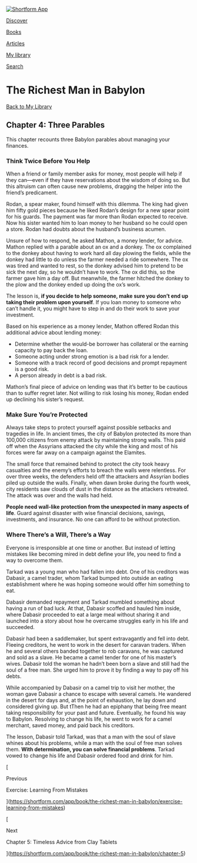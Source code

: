 [![Shortform App](https://shortform.com/img/logo-dark.70c1b072.svg)](https://shortform.com/app)

[Discover](https://shortform.com/app)

[Books](https://shortform.com/app/books)

[Articles](https://shortform.com/app/articles)

[My library](https://shortform.com/app/library)

[Search](https://shortform.com/app/search)

# The Richest Man in Babylon

[Back to My Library](https://shortform.com/app/library)

## Chapter 4: Three Parables

This chapter recounts three Babylon parables about managing your finances.

### Think Twice Before You Help

When a friend or family member asks for money, most people will help if they can—even if they have reservations about the wisdom of doing so. But this altruism can often cause new problems, dragging the helper into the friend’s predicament.

Rodan, a spear maker, found himself with this dilemma. The king had given him fifty gold pieces because he liked Rodan’s design for a new spear point for his guards. The payment was far more than Rodan expected to receive. Now his sister wanted him to loan money to her husband so he could open a store. Rodan had doubts about the husband’s business acumen.

Unsure of how to respond, he asked Mathon, a money lender, for advice. Mathon replied with a parable about an ox and a donkey. The ox complained to the donkey about having to work hard all day plowing the fields, while the donkey had little to do unless the farmer needed a ride somewhere. The ox was tired and wanted to rest, so the donkey advised him to pretend to be sick the next day, so he wouldn’t have to work. The ox did this, so the farmer gave him a day off. But meanwhile, the farmer hitched the donkey to the plow and the donkey ended up doing the ox’s work.

The lesson is, **if you decide to help someone, make sure you don’t end up taking their problem upon yourself**. If you loan money to someone who can’t handle it, you might have to step in and do their work to save your investment.

Based on his experience as a money lender, Mathon offered Rodan this additional advice about lending money:

- Determine whether the would-be borrower has collateral or the earning capacity to pay back the loan.
- Someone acting under strong emotion is a bad risk for a lender.
- Someone with a track record of good decisions and prompt repayment is a good risk.
- A person already in debt is a bad risk.

Mathon’s final piece of advice on lending was that it’s better to be cautious than to suffer regret later. Not willing to risk losing his money, Rodan ended up declining his sister’s request.

### Make Sure You’re Protected

Always take steps to protect yourself against possible setbacks and tragedies in life. In ancient times, the city of Babylon protected its more than 100,000 citizens from enemy attack by maintaining strong walls. This paid off when the Assyrians attacked the city while the king and most of his forces were far away on a campaign against the Elamites.

The small force that remained behind to protect the city took heavy casualties and the enemy’s efforts to breach the walls were relentless. For over three weeks, the defenders held off the attackers and Assyrian bodies piled up outside the walls. Finally, when dawn broke during the fourth week, city residents saw clouds of dust in the distance as the attackers retreated. The attack was over and the walls had held.

**People need wall-like protection from the unexpected in many aspects of life**. Guard against disaster with wise financial decisions, savings, investments, and insurance. No one can afford to be without protection.

### Where There’s a Will, There’s a Way

Everyone is irresponsible at one time or another. But instead of letting mistakes like becoming mired in debt define your life, you need to find a way to overcome them.

Tarkad was a young man who had fallen into debt. One of his creditors was Dabasir, a camel trader, whom Tarkad bumped into outside an eating establishment where he was hoping someone would offer him something to eat.

Dabasir demanded repayment and Tarkad mumbled something about having a run of bad luck. At that, Dabasir scoffed and hauled him inside, where Dabasir proceeded to eat a large meal without sharing it and launched into a story about how he overcame struggles early in his life and succeeded.

Dabasir had been a saddlemaker, but spent extravagantly and fell into debt. Fleeing creditors, he went to work in the desert for caravan traders. When he and several others banded together to rob caravans, he was captured and sold as a slave. He became a camel tender for one of his master’s wives. Dabasir told the woman he hadn’t been born a slave and still had the soul of a free man. She urged him to prove it by finding a way to pay off his debts.

While accompanied by Dabasir on a camel trip to visit her mother, the woman gave Dabasir a chance to escape with several camels. He wandered in the desert for days and, at the point of exhaustion, he lay down and considered giving up. But tThen he had an epiphany that being free meant taking responsibility for your past and future. Eventually, he found his way to Babylon. Resolving to change his life, he went to work for a camel merchant, saved money, and paid back his creditors.

The lesson, Dabasir told Tarkad, was that a man with the soul of slave whines about his problems, while a man with the soul of free man solves them. **With determination, you can solve financial problems**. Tarkad vowed to change his life and Dabasir ordered food and drink for him.

[

Previous

Exercise: Learning From Mistakes

](https://shortform.com/app/book/the-richest-man-in-babylon/exercise-learning-from-mistakes)

[

Next

Chapter 5: Timeless Advice from Clay Tablets

](https://shortform.com/app/book/the-richest-man-in-babylon/chapter-5)
